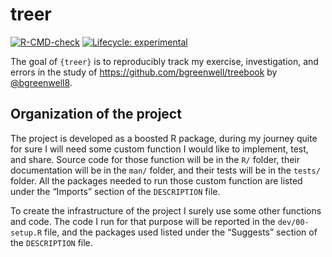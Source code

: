 
<!-- README.md is generated from README.Rmd. Please edit that file -->

# treer

<!-- badges: start -->

[![R-CMD-check](https://github.com/CorradoLanera/treer/actions/workflows/R-CMD-check.yaml/badge.svg)](https://github.com/CorradoLanera/treer/actions/workflows/R-CMD-check.yaml)
[![Lifecycle:
experimental](https://img.shields.io/badge/lifecycle-experimental-orange.svg)](https://lifecycle.r-lib.org/articles/stages.html#experimental)
<!-- badges: end -->

The goal of `{treer}` is to reproducibly track my exercise,
investigation, and errors in the study of
<https://github.com/bgreenwell/treebook> by
[@bgreenwell8](https://twitter.com/bgreenwell8).

## Organization of the project

The project is developed as a boosted R package, during my journey quite
for sure I will need some custom function I would like to implement,
test, and share. Source code for those function will be in the `R/`
folder, their documentation will be in the `man/` folder, and their
tests will be in the `tests/` folder. All the packages needed to run
those custom function are listed under the “Imports” section of the
`DESCRIPTION` file.

To create the infrastructure of the project I surely use some other
functions and code. The code I run for that purpose will be reported in
the `dev/00-setup.R` file, and the packages used listed under the
“Suggests” section of the `DESCRIPTION` file.
